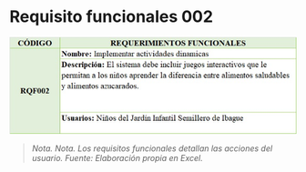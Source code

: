 # Requisito funcionales 002

![Texto Alternativo para la imagen](RQF_002.jpg)

> _Nota. Nota. Los requisitos funcionales detallan las acciones del usuario. Fuente: Elaboración propia en Excel._